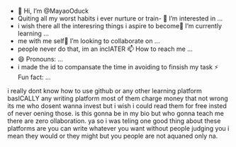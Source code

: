 - 👋 Hi, I’m @MayaoOduck
- Quiting all my worst habits i ever nurture or train- 👀 I’m interested in ...
- i wish there all the interesring things i aspire to become🌱 I’m currently learning ...
- me with me self💞️ I’m looking to collaborate on ...
- people never do that, im an incIATER 📫 How to reach me ...
- 😄 Pronouns: ...
- i made the id to compansate the time in avoiding to finsish my task ⚡ Fun fact: ...

<!---
MayaoOduck/MayaoOduck is a ✨ special ✨ repository because its `README.md` (this file) appears on your GitHub profile.
You can click the Preview link to take a look at your changes.
--->
i really dont know how to use github or any other learning platform basICALLY any writing platform most of them charge money that not wrong its me who dosent wanna invest but i wish i could read them for free insted of never oening those. is this gonna be in my bio but who gonna teach me there are zero ollaboration. ya so i was teling one good thing about these platforms are you can write whatever you want without people judging you i mean they would or they might but you people are not aquaned only na.
